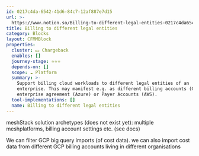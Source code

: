 ```yaml
---
id: 0217c4da-6542-41d6-84c7-12af887e7d15
url: >-
  https://www.notion.so/Billing-to-different-legal-entities-0217c4da654241d684c712af887e7d15
title: Billing to different legal entities
category: Blocks
layout: CFMMBlock
properties:
  cluster: 💵 Chargeback
  enables: []
  journey-stage: ⭐️⭐️⭐️
  depends-on: []
  scope: ☁️ Platform
  summary: >-
    Support billing cloud workloads to different legal entities of an
    enterprise. This may manifest e.g. as different billing accounts (GCP),
    enterprise agreement (Azure) or Payer Accounts (AWS).
  tool-implementations: []
  name: Billing to different legal entities
---
```


meshStack solution archetypes (does not exist yet): multiple meshplatforms, billing account settings etc. (see docs)

We can filter GCP big query imports (of cost data). we can also import cost data from different GCP billing accounts living in different organisations